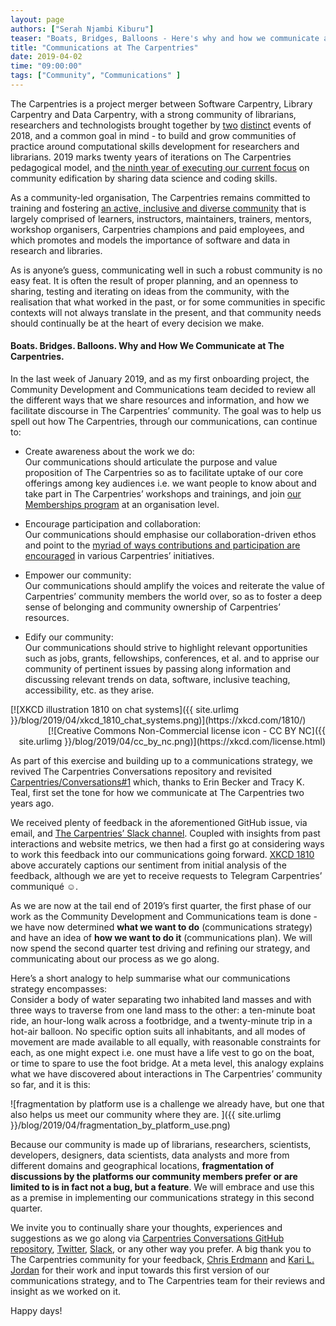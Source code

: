 ```yaml
---
layout: page
authors: ["Serah Njambi Kiburu"]
teaser: "Boats, Bridges, Balloons - Here's why and how we communicate at The Carpentries"
title: "Communications at The Carpentries"
date: 2019-04-02
time: "09:00:00"
tags: ["Community", "Communications" ]
---
```

The Carpentries is a project merger between Software Carpentry, Library Carpentry and Data Carpentry, with a strong community of librarians, researchers and technologists brought together by [two](https://software-carpentry.org/blog/2017/09/merger.html) [distinct](https://carpentries.org/blog/2018/11/welcoming-library-carpentry/) events of 2018, and a common goal in mind - to build and grow communities of practice around computational skills development for researchers and librarians. 2019 marks twenty years of iterations on The Carpentries pedagogical model, and [the ninth year of executing our current focus](https://github.com/carpentries/instructor-training/issues/890#issuecomment-477301672) on community edification by sharing data science and coding skills. 

As a community-led organisation, The Carpentries remains committed to training and fostering [an active, inclusive and diverse community](https://carpentries.org/volunteer/) that is largely comprised of learners, instructors, maintainers, trainers, mentors, workshop organisers, Carpentries champions and paid employees, and which promotes and models the importance of software and data in research and libraries. 

As is anyone’s guess, communicating well in such a robust community is no easy feat. It is often the result of proper planning, and an openness to sharing, testing and iterating on ideas from the community, with the realisation that what worked in the past, or for some communities in specific contexts will not always translate in the present, and that community needs should continually be at the heart of every decision we make.

#### **Boats. Bridges. Balloons. Why and How We Communicate at The Carpentries.**


In the last week of January 2019, and as my first onboarding project, the Community Development and Communications team decided to review all the different ways that we share resources and information, and how we facilitate discourse in The Carpentries’ community. The goal was to help us spell out how The Carpentries, through our communications, can continue to:

* Create awareness about the work we do:<br>
  Our communications should articulate the purpose and value proposition of The Carpentries so as to facilitate uptake of our core offerings among key audiences i.e. we want people to know about and take part in The Carpentries’ workshops and trainings, and join [our Memberships program](https://carpentries.org/membership/) at an organisation level.

* Encourage participation and collaboration:<br>
  Our communications should emphasise our collaboration-driven ethos and point to the [myriad of ways contributions and participation are encouraged](https://carpentries.org/community/) in various Carpentries’ initiatives. 

* Empower our community:<br>
  Our communications should amplify the voices and reiterate the value of Carpentries’ community members the world over, so as to foster a deep sense of belonging and community ownership of Carpentries’ resources. 

* Edify our community:<br>
  Our communications should strive to highlight relevant opportunities such as jobs, grants, fellowships, conferences, et al. and to apprise our community of pertinent issues by passing along information and discussing relevant trends on data, software, inclusive teaching, accessibility, etc. as they arise.
  
<div style="text-align: left">
  [![XKCD illustration 1810 on chat systems]({{ site.urlimg }}/blog/2019/04/xkcd_1810_chat_systems.png)](https://xkcd.com/1810/)
</div>
<div style="text-align: right">
  [![Creative Commons Non-Commercial license icon - CC BY NC]({{ site.urlimg }}/blog/2019/04/cc_by_nc.png)](https://xkcd.com/license.html)
</div>

As part of this exercise and building up to a communications strategy, we revived The Carpentries Conversations repository and revisited [Carpentries/Conversations#1](https://github.com/carpentries/conversations/issues/1) which, thanks to Erin Becker and Tracy K. Teal, first set the tone for how we communicate at The Carpentries two years ago. 

We received plenty of feedback in the aforementioned GitHub issue, via email, and [The Carpentries’ Slack channel](https://swc-slack-invite.herokuapp.com/). Coupled with insights from past interactions and website metrics, we then had a first go at considering ways to work this feedback into our communications going forward. [XKCD 1810](https://xkcd.com/1810/) above accurately captions our sentiment from initial analysis of the feedback, although we are yet to receive requests to Telegram Carpentries’ communiqué ☺. 

As we are now at the tail end of 2019’s first quarter, the first phase of our work as the Community Development and Communications team is done - we have now determined **what we want to do** (communications strategy) and have an idea of **how we want to do it** (communications plan). We will now spend the second quarter test driving and refining our strategy, and communicating about our process as we go along.

Here’s a short analogy to help summarise what our communications strategy encompasses:<br> 
Consider a body of water separating two inhabited land masses and with three ways to traverse from one land mass to the other: a ten-minute boat ride, an hour-long walk across a footbridge, and a twenty-minute trip in a hot-air balloon. No specific option suits all inhabitants, and all modes of movement are made available to all equally, with reasonable constraints for each, as one might expect i.e. one must have a life vest to go on the boat, or time to spare to use the foot bridge. At a meta level, this analogy explains what we have discovered about interactions in The Carpentries’ community so far, and it is this:

 ![fragmentation by platform use is a challenge we already have, but one that also helps us meet our community where they are. ]({{ site.urlimg }}/blog/2019/04/fragmentation_by_platform_use.png)

Because our community is made up of librarians, researchers, scientists, developers, designers, data scientists, data analysts and more from different domains and geographical locations, **fragmentation of discussions by the platforms our community members prefer or are limited to is in fact not a bug, but a feature**. We will embrace and use this as a premise in implementing our communications strategy in this second quarter.

We invite you to continually share your thoughts, experiences and suggestions as we go along via [Carpentries Conversations GitHub repository](http://github.com/carpentries/conversations/issues/1), [Twitter](https://twitter.com/thecarpentries), [Slack](https://swc-slack-invite.herokuapp.com/), or any other way you prefer. A big thank you to The Carpentries community for your feedback, [Chris Erdmann](https://twitter.com/libcce) and [Kari L. Jordan](https://twitter.com/drkariljordan) for their work and input towards this first version of our communications strategy, and to The Carpentries team for their reviews and insight as we worked on it.

Happy days!
